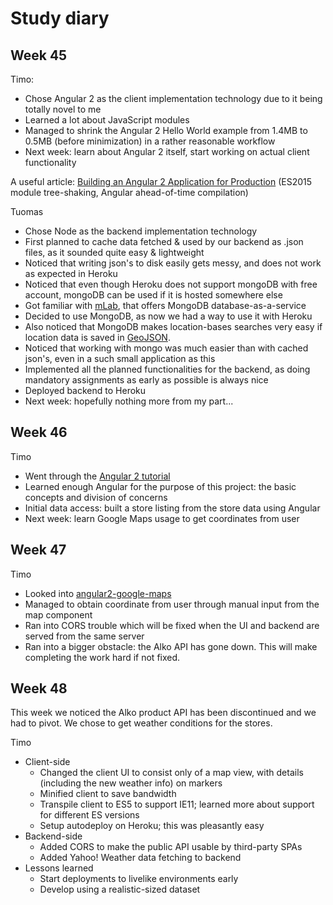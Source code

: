 # Study diary

## Week 45

Timo:

- Chose Angular 2 as the client implementation technology due to it being totally novel to me
- Learned a lot about JavaScript modules
- Managed to shrink the Angular 2 Hello World example from 1.4MB to 0.5MB (before minimization) in a rather reasonable workflow
- Next week: learn about Angular 2 itself, start working on actual client functionality

A useful article: [Building an Angular 2 Application for Production](http://blog.mgechev.com/2016/06/26/tree-shaking-angular2-production-build-rollup-javascript/) (ES2015 module tree-shaking, Angular ahead-of-time compilation)

Tuomas

- Chose Node as the backend implementation technology
- First planned to cache data fetched & used by our backend as .json files, as it sounded quite easy & lightweight
- Noticed that writing json's to disk easily gets messy, and does not work as expected in Heroku
- Noticed that even though Heroku does not support mongoDB with free account, mongoDB can be used if it is hosted somewhere else
- Got familiar with [mLab], that offers MongoDB database-as-a-service
- Decided to use MongoDB, as now we had a way to use it with Heroku
- Also noticed that MongoDB makes location-bases searches very easy if location data is saved in [GeoJSON].
- Noticed that working with mongo was much easier than with cached json's, even in a such small application as this
- Implemented all the planned functionalities for the backend, as doing mandatory assignments as early as possible is always nice
- Deployed backend to Heroku
- Next week: hopefully nothing more from my part...

[GeoJSON]: <https://docs.mongodb.com/v3.2/reference/geojson/>
[mLab]: <https://mlab.com>

## Week 46

Timo

- Went through the [Angular 2 tutorial](https://angular.io/docs/ts/latest/tutorial/)
- Learned enough Angular for the purpose of this project: the basic concepts and division of concerns
- Initial data access: built a store listing from the store data using Angular
- Next week: learn Google Maps usage to get coordinates from user

## Week 47

Timo

- Looked into [angular2-google-maps](https://angular-maps.com/)
- Managed to obtain coordinate from user through manual input from the map component
- Ran into CORS trouble which will be fixed when the UI and backend are served from the same server
- Ran into a bigger obstacle: the Alko API has gone down. This will make completing the work hard if not fixed.

## Week 48

This week we noticed the Alko product API has been discontinued and we had to pivot. We chose to get weather conditions for the stores.

Timo

- Client-side
   - Changed the client UI to consist only of a map view, with details (including the new weather info) on markers
   - Minified client to save bandwidth
   - Transpile client to ES5 to support IE11; learned more about support for different ES versions
   - Setup autodeploy on Heroku; this was pleasantly easy
- Backend-side
   - Added CORS to make the public API usable by third-party SPAs
   - Added Yahoo! Weather data fetching to backend
- Lessons learned
   - Start deployments to livelike environments early
   - Develop using a realistic-sized dataset